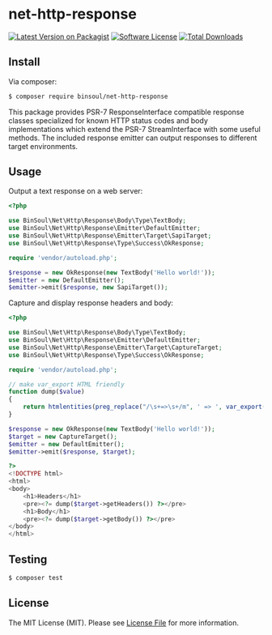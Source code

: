 # net-http-response

[![Latest Version on Packagist][ico-version]][link-packagist]
[![Software License][ico-license]](LICENSE.md)
[![Total Downloads][ico-downloads]][link-downloads]

## Install

Via composer:

``` bash
$ composer require binsoul/net-http-response
```

This package provides PSR-7 ResponseInterface compatible response classes specialized for known HTTP status codes and body implementations which extend the PSR-7 StreamInterface with some useful methods. The included response emitter can output responses to different target environments.

## Usage

Output a text response on a web server: 

``` php
<?php

use BinSoul\Net\Http\Response\Body\Type\TextBody;
use BinSoul\Net\Http\Response\Emitter\DefaultEmitter;
use BinSoul\Net\Http\Response\Emitter\Target\SapiTarget;
use BinSoul\Net\Http\Response\Type\Success\OkResponse;

require 'vendor/autoload.php';

$response = new OkResponse(new TextBody('Hello world!'));
$emitter = new DefaultEmitter();
$emitter->emit($response, new SapiTarget());
```

Capture and display response headers and body: 

``` php
<?php

use BinSoul\Net\Http\Response\Body\Type\TextBody;
use BinSoul\Net\Http\Response\Emitter\DefaultEmitter;
use BinSoul\Net\Http\Response\Emitter\Target\CaptureTarget;
use BinSoul\Net\Http\Response\Type\Success\OkResponse;

require 'vendor/autoload.php';

// make var_export HTML friendly
function dump($value)
{
    return htmlentities(preg_replace("/\s+=>\s+/m", ' => ', var_export($value, true)));
}

$response = new OkResponse(new TextBody('Hello world!'));
$target = new CaptureTarget();
$emitter = new DefaultEmitter();
$emitter->emit($response, $target);

?>
<!DOCTYPE html>
<html>
<body>
    <h1>Headers</h1>
    <pre><?= dump($target->getHeaders()) ?></pre>
    <h1>Body</h1>
    <pre><?= dump($target->getBody()) ?></pre>
</body>
</html>
```

## Testing

``` bash
$ composer test
```

## License

The MIT License (MIT). Please see [License File](LICENSE.md) for more information.

[ico-version]: https://img.shields.io/packagist/v/binsoul/net-http-response.svg?style=flat-square
[ico-license]: https://img.shields.io/badge/license-MIT-brightgreen.svg?style=flat-square
[ico-downloads]: https://img.shields.io/packagist/dt/binsoul/net-http-response.svg?style=flat-square

[link-packagist]: https://packagist.org/packages/binsoul/net-http-response
[link-downloads]: https://packagist.org/packages/binsoul/net-http-response
[link-author]: https://github.com/binsoul
